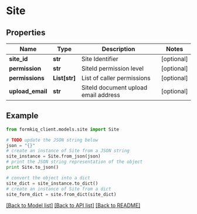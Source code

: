 # Site


## Properties

Name | Type | Description | Notes
------------ | ------------- | ------------- | -------------
**site_id** | **str** | Site Identifier | [optional] 
**permission** | **str** | SiteId permission level | [optional] 
**permissions** | **List[str]** | List of caller permissions | [optional] 
**upload_email** | **str** | SiteId document upload email address | [optional] 

## Example

```python
from formkiq_client.models.site import Site

# TODO update the JSON string below
json = "{}"
# create an instance of Site from a JSON string
site_instance = Site.from_json(json)
# print the JSON string representation of the object
print Site.to_json()

# convert the object into a dict
site_dict = site_instance.to_dict()
# create an instance of Site from a dict
site_form_dict = site.from_dict(site_dict)
```
[[Back to Model list]](../README.md#documentation-for-models) [[Back to API list]](../README.md#documentation-for-api-endpoints) [[Back to README]](../README.md)


